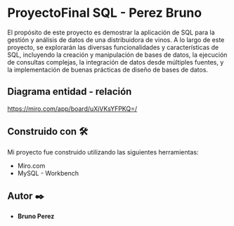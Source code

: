 # ProyectoFinal SQL  - Perez Bruno 

El propósito de este proyecto es demostrar la aplicación de SQL para la gestión y análisis de datos de una distribuidora de vinos. A lo largo de este proyecto, se explorarán las diversas funcionalidades y características de SQL, incluyendo la creación y manipulación de bases de datos, la ejecución de consultas complejas, la integración de datos desde múltiples fuentes, y la implementación de buenas prácticas de diseño de bases de datos.

## Diagrama entidad - relación

https://miro.com/app/board/uXjVKsYFPKQ=/



## Construido con 🛠️

Mi proyecto fue construido utilizando las siguientes herramientas: 

* Miro.com
* MySQL - Workbench

## Autor ✒️

* **Bruno Perez** 


